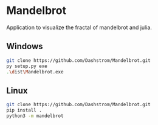 # Mandelbrot

Application to visualize the fractal of mandelbrot and julia.

## Windows

```sh
git clone https://github.com/Dashstrom/Mandelbrot.git
py setup.py exe
.\dist\Mandelbrot.exe
```

## Linux

```sh
git clone https://github.com/Dashstrom/Mandelbrot.git
pip install .
python3 -m mandelbrot
```
